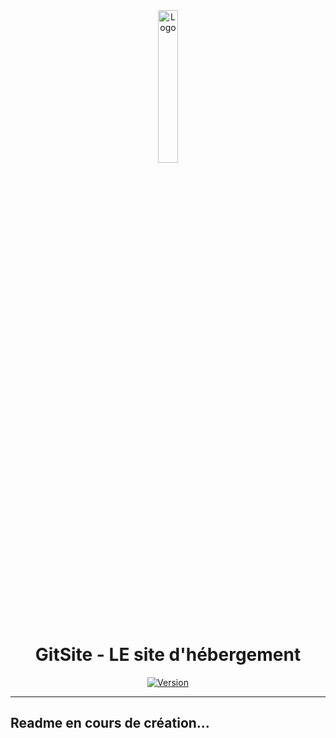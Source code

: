 <div align="center">
  <a href="https://gitsite.dev"><img src="https://gitsite.dev/images/gitsite.png" alt="Logo" width="25%" height="auto"></a>

# GitSite - LE site d'hébergement
  [![Version](https://custom-icon-badges.demolab.com/badge/Site%20:-v0.1.5-ff6666?logo=gitsite&labelColor=23272A)](https://github.com/20syldev/gitsite/releases/latest)
</div>

---

## Readme en cours de création...
